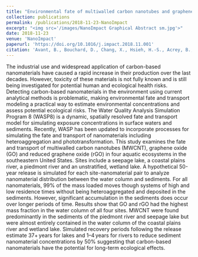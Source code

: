 ```yaml
---
title: "Environmental fate of multiwalled carbon nanotubes and graphene oxide across different aquatic ecosystems"
collection: publications
permalink: /publications/2018-11-23-NanoImpact
excerpt: "<img src='/images/NanoImpact Graphical Abstract sm.jpg'>"
date: 2018-11-23
venue: 'NanoImpact'
paperurl: 'https://doi.org/10.1016/j.impact.2018.11.001'
citation: 'Avant, B., Bouchard, D., Chang, X., Hsieh, H.-S., Acrey, B., Han, Y., Spear, J., Zepp, R.G., Knightes, C.D. (2019). &quot;Environmental fate of multiwalled carbon nanotubes and graphene oxide across different aquatic ecosystems.&quot; <i>NanoImpact</i>. 13, 1-12.'
---
```


<script type='text/javascript' src='https://d1bxh8uas1mnw7.cloudfront.net/assets/embed.js'></script> <div data-badge-popover="right" data-badge-type="donut" data-doi="10.1016/j.impact.2018.11.001" data-hide-no-mentions="true" data-hide-less-than="0" class="altmetric-embed"></div>

The industrial use and widespread application of carbon-based nanomaterials have caused a rapid increase in their production over the last decades. However, toxicity of these materials is not fully known and is still being investigated for potential human and ecological health risks. Detecting carbon-based nanomaterials in the environment using current analytical methods is problematic, making environmental fate and transport modeling a practical way to estimate environmental concentrations and assess potential ecological risks. The Water Quality Analysis Simulation Program 8 (WASP8) is a dynamic, spatially resolved fate and transport model for simulating exposure concentrations in surface waters and sediments. Recently, WASP has been updated to incorporate processes for simulating the fate and transport of nanomaterials including heteroaggregation and phototransformation. This study examines the fate and transport of multiwalled carbon nanotubes (MWCNT), graphene oxide (GO) and reduced graphene oxide (rGO) in four aquatic ecosystems in the southeastern United States. Sites include a seepage lake, a coastal plains river, a piedmont river and an unstratified, wetland lake. A hypothetical 50-year release is simulated for each site-nanomaterial pair to analyze nanomaterial distribution between the water column and sediments. For all nanomaterials, 99% of the mass loaded moves though systems of high and low residence times without being heteroaggregated and deposited in the sediments. However, significant accumulation in the sediments does occur over longer periods of time. Results show that GO and rGO had the highest mass fraction in the water column of all four sites. MWCNT were found predominantly in the sediments of the piedmont river and seepage lake but were almost entirely contained in the water column of the coastal plains river and wetland lake. Simulated recovery periods following the release estimate 37+ years for lakes and 1–4 years for rivers to reduce sediment nanomaterial concentrations by 50% suggesting that carbon-based nanomaterials have the potential for long-term ecological effects.


